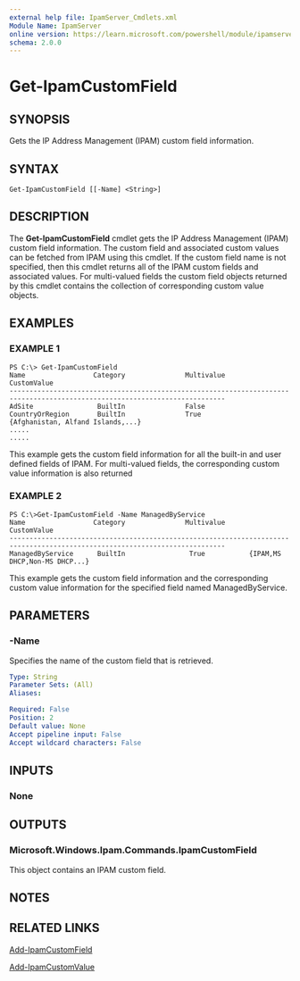 ```yaml
---
external help file: IpamServer_Cmdlets.xml
Module Name: IpamServer
online version: https://learn.microsoft.com/powershell/module/ipamserver/get-ipamcustomfield?view=windowsserver2012-ps&wt.mc_id=ps-gethelp
schema: 2.0.0
---
```


# Get-IpamCustomField

## SYNOPSIS
Gets the IP Address Management (IPAM) custom field information.

## SYNTAX

```
Get-IpamCustomField [[-Name] <String>]
```

## DESCRIPTION
The **Get-IpamCustomField** cmdlet gets the IP Address Management (IPAM) custom field information.
The custom field and associated custom values can be fetched from IPAM using this cmdlet.
If the custom field name is not specified, then this cmdlet returns all of the IPAM custom fields and associated values.
For multi-valued fields the custom field objects returned by this cmdlet contains the collection of corresponding custom value objects.

## EXAMPLES

### EXAMPLE 1
```
PS C:\> Get-IpamCustomField
Name                 Category               Multivalue          CustomValue 
---------------------------------------------------------------------------------------------------------------------------- 
AdSite                BuiltIn               False 
CountryOrRegion       BuiltIn               True            {Afghanistan, Alfand Islands,...} 
..... 
.....
```

This example gets the custom field information for all the built-in and user defined fields of IPAM.
For multi-valued fields, the corresponding custom value information is also returned

### EXAMPLE 2
```
PS C:\>Get-IpamCustomField -Name ManagedByService
Name                 Category               Multivalue          CustomValue 
---------------------------------------------------------------------------------------------------------------------------- 
ManagedByService      BuiltIn                True           {IPAM,MS DHCP,Non-MS DHCP...}
```

This example gets the custom field information and the corresponding custom value information for the specified field named ManagedByService.

## PARAMETERS

### -Name
Specifies the name of the custom field that is retrieved.

```yaml
Type: String
Parameter Sets: (All)
Aliases: 

Required: False
Position: 2
Default value: None
Accept pipeline input: False
Accept wildcard characters: False
```

## INPUTS

### None

## OUTPUTS

### Microsoft.Windows.Ipam.Commands.IpamCustomField
This object contains an IPAM custom field.

## NOTES

## RELATED LINKS

[Add-IpamCustomField](./Add-IpamCustomField.md)

[Add-IpamCustomValue](./Add-IpamCustomValue.md)

